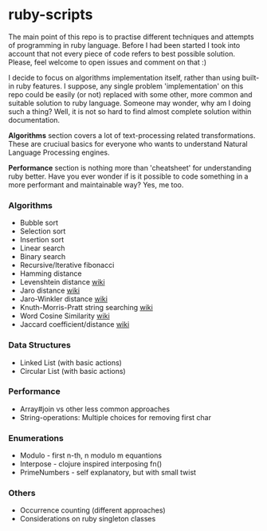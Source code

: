 # ruby-scripts
The main point of this repo is to practise different techniques and attempts of programming in ruby language. Before I had been started I took into account that not every piece of code refers to best possible solution. Please, feel welcome to open issues and comment on that :)

I decide to focus on algorithms implementation itself, rather than using built-in ruby features. I suppose, any single problem 'implementation' on this repo could be easily (or not) replaced with some other, more common and suitable solution to ruby language. Someone may wonder, why am I doing such a thing? Well, it is not so hard to find almost complete solution within documentation.

**Algorithms** section covers a lot of text-processing related transformations. These are cruciual basics for everyone who wants to understand Natural Language Processing engines.

**Performance** section is nothing more than 'cheatsheet' for understanding ruby better. Have you ever wonder if is it possible to code something in a more performant and maintainable way? Yes, me too.

### Algorithms
- Bubble sort
- Selection sort
- Insertion sort
- Linear search
- Binary search
- Recursive/Iterative fibonacci
- Hamming distance
- Levenshtein distance [wiki](https://en.wikipedia.org/wiki/Levenshtein_distance)
- Jaro distance [wiki](https://en.wikipedia.org/wiki/Jaro%E2%80%93Winkler_distance)
- Jaro-Winkler distance
[wiki](https://en.wikipedia.org/wiki/Jaro%E2%80%93Winkler_distance)
- Knuth-Morris-Pratt string searching
[wiki](https://en.wikipedia.org/wiki/Knuth%E2%80%93Morris%E2%80%93Pratt_algorithm)
- Word Cosine Similarity
[wiki](https://en.wikipedia.org/wiki/Cosine_similarity)
- Jaccard coefficient/distance
[wiki](https://en.wikipedia.org/wiki/Jaccard_index)

### Data Structures
- Linked List (with basic actions)
- Circular List (with basic actions)

### Performance
- Array#join vs other less common approaches
- String-operations: Multiple choices for removing first char

### Enumerations
- Modulo - first n-th, n modulo m equantions
- Interpose - clojure inspired interposing fn()
- PrimeNumbers - self explanatory, but with small twist

### Others
- Occurrence counting (different approaches)
- Considerations on ruby singleton classes
